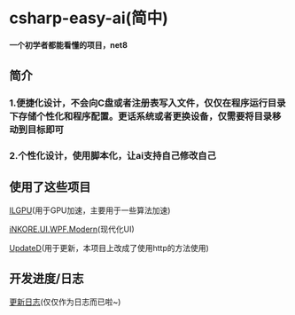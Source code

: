 # csharp-easy-ai(简中)
#### 一个初学者都能看懂的项目，net8


## 简介


### 1.便捷化设计，不会向C盘或者注册表写入文件，仅仅在程序运行目录下存储个性化和程序配置。更话系统或者更换设备，仅需要将目录移动到目标即可


### 2.个性化设计，使用脚本化，让ai支持自己修改自己



## 使用了这些项目


[ILGPU](https://ilgpu.net/)(用于GPU加速，主要用于一些算法加速)


[iNKORE.UI.WPF.Modern](https://github.com/iNKORE-NET/UI.WPF.Modern/)(现代化UI)


[UpdateD](https://github.com/YUXUAN888/UpdateD)(用于更新，本项目上改成了使用http的方法使用)


## 开发进度/日志


[更新日志](https://github.com/XLOk2568/csharp-easy-ai/blob/main/UpdateLog.txt)(仅仅作为日志而已啦~)
